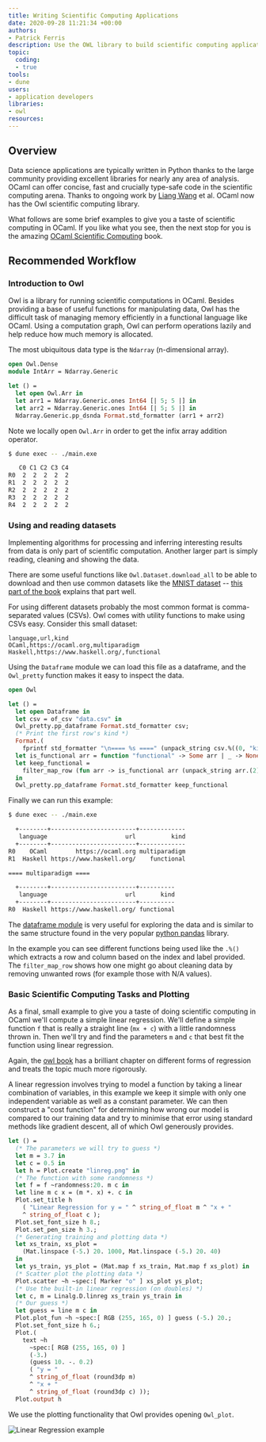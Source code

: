 ```yaml
---
title: Writing Scientific Computing Applications
date: 2020-09-28 11:21:34 +00:00
authors:
- Patrick Ferris
description: Use the OWL library to build scientific computing applications in OCaml
topic:
  coding:
  - true
tools:
- dune
users:
- application developers
libraries:
- owl
resources: 
---
```


## Overview 

Data science applications are typically written in Python thanks to the large community providing excellent libraries for nearly any area of analysis. OCaml can offer concise, fast and crucially type-safe code in the scientific computing arena. Thanks to ongoing work by [Liang Wang](https://www.cl.cam.ac.uk/~lw525/) et al. OCaml now has the Owl scientific computing library. 

What follows are some brief examples to give you a taste of scientific computing in OCaml. If you like what you see, then the next stop for you is the amazing [OCaml Scientific Computing](https://ocaml.xyz/book/) book. 

## Recommended Workflow

### Introduction to Owl 

Owl is a library for running scientific computations in OCaml. Besides providing a base of useful functions for manipulating data, Owl has the difficult task of managing memory efficiently in a functional language like OCaml. Using a computation graph, Owl can perform operations lazily and help reduce how much memory is allocated.

The most ubiquitous data type is the `Ndarray` (n-dimensional array). 

<!-- $MDX file=examples/simple/main.ml -->
```ocaml
open Owl.Dense
module IntArr = Ndarray.Generic

let () =
  let open Owl.Arr in
  let arr1 = Ndarray.Generic.ones Int64 [| 5; 5 |] in
  let arr2 = Ndarray.Generic.ones Int64 [| 5; 5 |] in
  Ndarray.Generic.pp_dsnda Format.std_formatter (arr1 + arr2)
```

Note we locally open `Owl.Arr` in order to get the infix array addition operator. 

```sh dir=examples/simple
$ dune exec -- ./main.exe

   C0 C1 C2 C3 C4
R0  2  2  2  2  2
R1  2  2  2  2  2
R2  2  2  2  2  2
R3  2  2  2  2  2
R4  2  2  2  2  2
```

### Using and reading datasets 

Implementing algorithms for processing and inferring interesting results from data is only part of scientific computation. Another larger part is simply reading, cleaning and showing the data. 

There are some useful functions like `Owl.Dataset.download_all` to be able to download and then use common datasets like the [MNIST dataset](http://yann.lecun.com/exdb/mnist/) -- [this part of the book](https://ocaml.xyz/book/utilities.html) explains that part well. 

For using different datasets probably the most common format is comma-separated values (CSVs). Owl comes with utility functions to make using CSVs easy. Consider this small dataset: 

<!-- $MDX file=examples/data/data.csv -->
```
language,url,kind
OCaml,https://ocaml.org,multiparadigm
Haskell,https://www.haskell.org/,functional
```

Using the `Dataframe` module we can load this file as a dataframe, and the `Owl_pretty` function makes it easy to inspect the data. 

<!-- $MDX file=examples/data/main.ml -->
```ocaml
open Owl

let () =
  let open Dataframe in
  let csv = of_csv "data.csv" in
  Owl_pretty.pp_dataframe Format.std_formatter csv;
  (* Print the first row's kind *)
  Format.(
    fprintf std_formatter "\n==== %s ====" (unpack_string csv.%((0, "kind"))));
  let is_functional arr = function "functional" -> Some arr | _ -> None in
  let keep_functional =
    filter_map_row (fun arr -> is_functional arr (unpack_string arr.(2))) csv
  in
  Owl_pretty.pp_dataframe Format.std_formatter keep_functional
```

Finally we can run this example: 


```sh dir=examples/data
$ dune exec -- ./main.exe

  +--------+------------------------+-------------
   language                      url          kind
  +--------+------------------------+-------------
R0    OCaml        https://ocaml.org multiparadigm
R1  Haskell https://www.haskell.org/    functional

==== multiparadigm ====

  +--------+------------------------+----------
   language                      url       kind
  +--------+------------------------+----------
R0  Haskell https://www.haskell.org/ functional
```

The [dataframe module](https://ocaml.xyz/book/dataframe.html) is very useful for exploring the data and is similar to the same structure found in the very popular [python pandas](https://pandas.pydata.org/docs/reference/frame.html) library.

In the example you can see different functions being used like the `.%()` which extracts a row and column based on the index and label provided. The `filter_map_row` shows how one might go about cleaning data by removing unwanted rows (for example those with N/A values).

### Basic Scientific Computing Tasks and Plotting 

As a final, small example to give you a taste of doing scientific computing in OCaml we'll compute a simple linear regression. We'll define a simple function `f` that is really a straight line (`mx + c`) with a little randomness thrown in. Then we'll try and find the parameters `m` and `c` that best fit the function using linear regression. 

Again, the [owl book](https://ocaml.xyz/book/regression.html) has a brilliant chapter on different forms of regression and treats the topic much more rigorously. 

A linear regression involves trying to model a function by taking a linear combination of variables, in this example we keep it simple with only one independent variable as well as a constant parameter. We can then construct a "cost function" for determining how wrong our model is compared to our training data and try to minimise that error using standard methods like gradient descent, all of which Owl generously provides.

<!-- $MDX file=examples/linear/linear.ml,part=1 -->
```ocaml
let () =
  (* The parameters we will try to guess *)
  let m = 3.7 in
  let c = 0.5 in
  let h = Plot.create "linreg.png" in
  (* The function with some randomness *)
  let f = f ~randomness:20. m c in
  let line m c x = (m *. x) +. c in
  Plot.set_title h
    ( "Linear Regression for y = " ^ string_of_float m ^ "x + "
    ^ string_of_float c );
  Plot.set_font_size h 8.;
  Plot.set_pen_size h 3.;
  (* Generating training and plotting data *)
  let xs_train, xs_plot =
    (Mat.linspace (-5.) 20. 1000, Mat.linspace (-5.) 20. 40)
  in
  let ys_train, ys_plot = (Mat.map f xs_train, Mat.map f xs_plot) in
  (* Scatter plot the plotting data *)
  Plot.scatter ~h ~spec:[ Marker "o" ] xs_plot ys_plot;
  (* Use the built-in linear regression (on doubles) *)
  let c, m = Linalg.D.linreg xs_train ys_train in
  (* Our guess *)
  let guess = line m c in
  Plot.plot_fun ~h ~spec:[ RGB (255, 165, 0) ] guess (-5.) 20.;
  Plot.set_font_size h 6.;
  Plot.(
    text ~h
      ~spec:[ RGB (255, 165, 0) ]
      (-3.)
      (guess 10. -. 0.2)
      ( "y = "
      ^ string_of_float (round3dp m)
      ^ "x + "
      ^ string_of_float (round3dp c) ));
  Plot.output h
```

We use the plotting functionality that Owl provides opening `Owl_plot`. 

![Linear Regression example](/workflows/writing-scientific-computing-applications/examples/linear/linreg.png)
